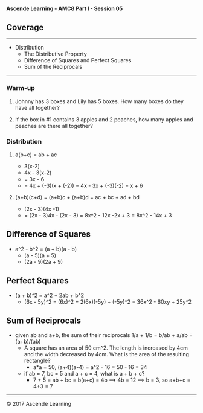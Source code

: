 #### Ascende Learning - AMC8 Part I - Session 05
## Coverage
- - - 

* Distribution
  - The Distributive Property
  - Difference of Squares and Perfect Squares
  - Sum of the Reciprocals

- - -

### Warm-up
1. Johnny has 3 boxes and Lily has 5 boxes. How many boxes do they have all together?

2. If the box in #1 contains 3 apples and 2 peaches, how many apples and peaches are there all together?

### Distribution
1. a(b+c) = ab + ac
   * 3(x-2)
   * 4x - 3(x-2)
   * = 3x - 6
   * = 4x + (-3)(x + (-2)) = 4x - 3x + (-3)(-2) = x + 6

2. (a+b)(c+d) = (a+b)c + (a+b)d = ac + bc + ad + bd
   * (2x - 3)(4x -1)
   * = (2x - 3)4x - (2x - 3) = 8x^2 - 12x -2x + 3 = 8x^2 - 14x + 3

## Difference of Squares
* a^2 - b^2 = (a + b)(a - b)
   * (a - 5)(a + 5)
   * (2a - 9)(2a + 9)

## Perfect Squares
* (a + b)^2 = a^2 + 2ab + b^2
   * (6x - 5y)^2 = (6x)^2 + 2(6x)(-5y) + (-5y)^2 = 36x^2 - 60xy + 25y^2

## Sum of Reciprocals
* given ab and a+b, the sum of their reciprocals 1/a + 1/b = b/ab + a/ab = (a+b)/(ab)
   * A square has an area of 50 cm^2. The length is increased by 4cm and the width decreased by 4cm. What is the area of the resulting rectangle?
      * a*a = 50, (a+4)(a-4) = a^2 - 16 = 50 - 16 = 34
   * if ab = 7, bc = 5 and a + c = 4, what is a + b + c?
      * 7 + 5 = ab + bc = b(a+c) = 4b ==> 4b = 12 ==> b = 3, so a+b+c = 4+3 = 7


- - -

<div class="footer">
    &copy; 2017 Ascende Learning
</div>


